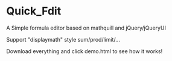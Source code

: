 Quick_Fdit
==========

A Simple formula editor based on mathquill and jQuery/jQueryUI

Support "displaymath" style sum/prod/limit/...

Download everything and click demo.html to see how it works!